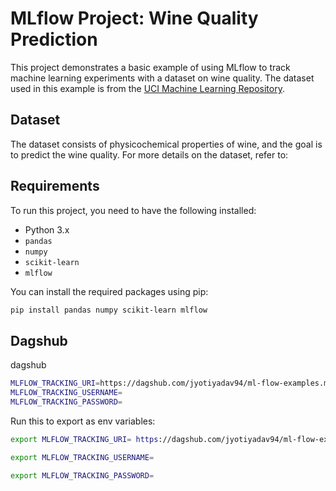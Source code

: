 # MLflow Project: Wine Quality Prediction

This project demonstrates a basic example of using MLflow to track machine learning experiments with a dataset on wine quality. The dataset used in this example is from the [UCI Machine Learning Repository](http://archive.ics.uci.edu/ml/datasets/Wine+Quality).

## Dataset

The dataset consists of physicochemical properties of wine, and the goal is to predict the wine quality. For more details on the dataset, refer to:

## Requirements

To run this project, you need to have the following installed:

- Python 3.x
- `pandas`
- `numpy`
- `scikit-learn`
- `mlflow`

You can install the required packages using pip:

```bash
pip install pandas numpy scikit-learn mlflow
```

## Dagshub 

dagshub

```bash
MLFLOW_TRACKING_URI=https://dagshub.com/jyotiyadav94/ml-flow-examples.mlflow
MLFLOW_TRACKING_USERNAME=
MLFLOW_TRACKING_PASSWORD=
```


Run this to export as env variables:

```bash
export MLFLOW_TRACKING_URI= https://dagshub.com/jyotiyadav94/ml-flow-examples.mlflow

export MLFLOW_TRACKING_USERNAME= 

export MLFLOW_TRACKING_PASSWORD=
```
